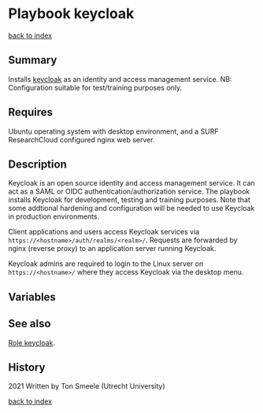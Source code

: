 # Playbook keycloak
[back to index](../index.md#Playbooks)

## Summary
Installs [keycloak](https://www.keycloak.org/) 
as an identity and access management service.
NB: Configuration suitable for test/training purposes only.

## Requires
Ubuntu operating system with desktop environment, and
a SURF ResearchCloud configured nginx web server.

## Description
Keycloak is an open source identity and access management service.
It can act as a SAML or OIDC authentication/authorization service.
The playbook installs Keycloak for development, testing and training purposes.
Note that some addtional hardening and configuration will be needed to use
Keycloak in production environments.

Client applications and users access Keycloak services via 
`https://<hostname>/auth/realms/<realm>/`.
Requests are forwarded by nginx (reverse proxy) to an
application server running Keycloak.

Keycloak admins are required to login to the Linux server on `https://<hostname>/`
where they access Keycloak via the desktop menu. 

## Variables

## See also
[Role keycloak](../roles/keycloak.md).

## History
2021 Written by Ton Smeele (Utrecht University)

[back to index](../index.md#Playbooks)
